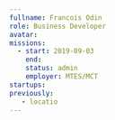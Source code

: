 ```yaml
---
fullname: Francois Odin
role: Business Developer
avatar:
missions:
  - start: 2019-09-03
    end:
    status: admin
    employer: MTES/MCT
startups:
previously:
   - locatio
---
```

